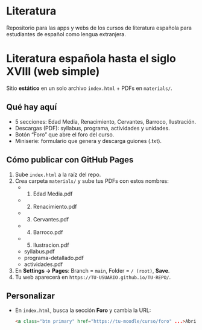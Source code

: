 # Literatura
Repositorio para las apps y webs de los cursos de literatura española para estudiantes de español como lengua extranjera.
# Literatura española hasta el siglo XVIII (web simple)

Sitio **estático** en un solo archivo `index.html` + PDFs en `materials/`.

## Qué hay aquí
- 5 secciones: Edad Media, Renacimiento, Cervantes, Barroco, Ilustración.
- Descargas (PDF): syllabus, programa, actividades y unidades.
- Botón “Foro” que abre el foro del curso.
- Miniserie: formulario que genera y descarga guiones (.txt).

## Cómo publicar con GitHub Pages
1. Sube `index.html` a la raíz del repo.
2. Crea carpeta `materials/` y sube tus PDFs con estos nombres:
   - 1. Edad Media.pdf
   - 2. Renacimiento.pdf
   - 3. Cervantes.pdf
   - 4. Barroco.pdf
   - 5. Ilustracion.pdf
   - syllabus.pdf
   - programa-detallado.pdf
   - actividades.pdf
3. En **Settings → Pages**: Branch = `main`, Folder = `/ (root)`, **Save**.
4. Tu web aparecerá en `https://TU-USUARIO.github.io/TU-REPO/`.

## Personalizar
- En `index.html`, busca la sección **Foro** y cambia la URL:
  ```html
  <a class="btn primary" href="https://tu-moodle/curso/foro" ...>Abrir foro del curso</a>
